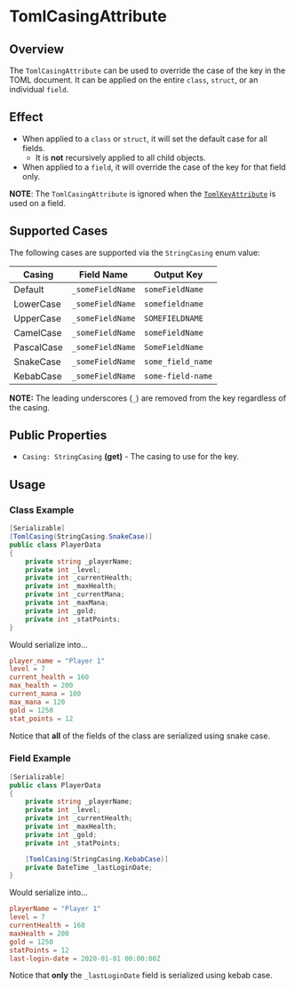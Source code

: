 # TomlCasingAttribute

## Overview

The `TomlCasingAttribute` can be used to override the case of the key in the TOML document.
It can be applied on the entire `class`, `struct`, or an individual `field`.

## Effect 

- When applied to a `class` or `struct`, it will set the default case for all fields.
  - It is **not** recursively applied to all child objects.
- When applied to a `field`, it will override the case of the key for that field only.

**NOTE**: The `TomlCasingAttribute` is ignored when the [`TomlKeyAttribute`](../attributes/toml-key-attribute.md) is used on a field.

## Supported Cases

The following cases are supported via the `StringCasing` enum value:

| Casing     | Field Name       | Output Key        |
|------------|------------------|-------------------|
| Default    | `_someFieldName` | `someFieldName`   |
| LowerCase  | `_someFieldName` | `somefieldname`   |
| UpperCase  | `_someFieldName` | `SOMEFIELDNAME`   |
| CamelCase  | `_someFieldName` | `someFieldName`   |
| PascalCase | `_someFieldName` | `SomeFieldName`   |
| SnakeCase  | `_someFieldName` | `some_field_name` |
| KebabCase  | `_someFieldName` | `some-field-name` |

**NOTE:** The leading underscores (`_`) are removed from the key regardless of the casing.

## Public Properties

- `Casing: StringCasing` **(get)** - The casing to use for the key.

## Usage

### Class Example

```csharp
[Serializable]
[TomlCasing(StringCasing.SnakeCase)]
public class PlayerData
{
    private string _playerName;
    private int _level;
    private int _currentHealth;
    private int _maxHealth;
    private int _currentMana;
    private int _maxMana;
    private int _gold;
    private int _statPoints;
}
```

Would serialize into...

```toml
player_name = "Player 1"
level = 7
current_health = 160
max_health = 200
current_mana = 100
max_mana = 120
gold = 1250
stat_points = 12
```

Notice that **all** of the fields of the class are serialized using snake case.

### Field Example

```csharp
[Serializable]
public class PlayerData
{
    private string _playerName;
    private int _level;
    private int _currentHealth;
    private int _maxHealth;
    private int _gold;
    private int _statPoints;

    [TomlCasing(StringCasing.KebabCase)]
    private DateTime _lastLoginDate;
}
```

Would serialize into...

```toml
playerName = "Player 1"
level = 7
currentHealth = 160
maxHealth = 200
gold = 1250
statPoints = 12
last-login-date = 2020-01-01 00:00:00Z
```

Notice that **only** the `_lastLoginDate` field is serialized using kebab case.
